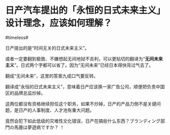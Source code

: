 # 日产汽车提出的「永恒的日式未来主义」设计理念，应该如何理解？

\#timeless#

日产提出的是“时间无关的日式未来主义”。

或者一定要翻到极致、不嫌想起无间地狱不吉利，可以更贴切的翻译为“**无间未来主义**”。日式两个字都可以省了。因为“无间未来”已经日本得快背过气去了。

翻成“无间未来”，这里的答案九成口气要反转。

翻译成“永恒的日式未来主义”，意味着日产应该换一家广告公司，顺便把负责中国区的品牌总监炒掉。

这两位都没有资格继续担任这个职务，如果不炒掉，日产的产品力倒不是关键问题，是日产的人事制度、人才池有重大问题。

竟然会犯下如此低级的灾难性文化错误，日产在搞些什么东西？ブランディング部門の馬鹿は夢遊病ですか？ ！

